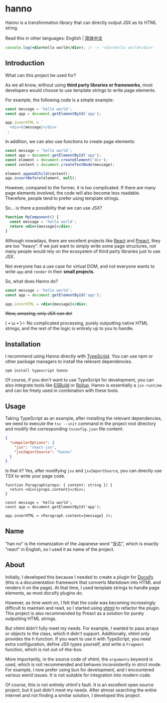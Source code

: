 # hanno

Hanno is a transformation library that can directly output JSX as its HTML string.

Read this in other languages: English | [简体中文](./README.zh.md)

```jsx
console.log(<div>hello world</div>); // -> '<div>hello world</div>'
```

## Introduction

What can this project be used for?

As we all know, without using **third party libraries or frameworks**, most developers would choose to use template strings to write page elements.

For example, the following code is a simple example:

```javascript
const message = 'hello world';
const app = document.getElementById('app');

app.innerHTML = `
  <div>${message}</div>
`;
```

In addition, we can also use functions to create page elements:

```javascript
const message = 'hello world';
const app = document.getElementById('app');
const element = document.createElement('div');
const content = document.createTextNode(message);

element.appendChild(content);
app.insertBefore(element, null);
```

However, compared to the former, it is too complicated. If there are many page elements involved, the code will also become less readable. Therefore, people tend to prefer using template strings.

So... is there a possibility that we can use JSX?

```jsx
function MyComponent() {
  const message = 'hello world';
  return <div>{message}</div>;
}
```

Although nowadays, there are excellent projects like [React](https://react.dev/) and [Preact](https://preactjs.com/), they are too "heavy". If we just want to simply write some page structures, not many people would rely on the ecosystem of third party libraries just to use JSX.

Not everyone has a use case for virtual DOM, and not everyone wants to write `app` and `render` in their **small projects**.

So, what does Hanno do?

```jsx
const message = 'hello world';
const app = document.getElementById('app');

app.innerHTML = <div>{message}</div>;
```

~~Wow, amazing, only JSX can do!~~

( •̀ ω •́ )✧ No complicated processing, purely outputting native HTML strings, and the rest of the logic is entirely up to you to handle.

## Installation

I recommend using Hanno directly with [TypeScript](https://www.typescriptlang.org/). You can use npm or other package managers to install the relevant dependencies.

```shell
npm install typescript hanno
```

Of course, if you don't want to use TypeScript for development, you can also integrate tools like [ESBuild](https://esbuild.github.io/) or [Rollup](https://rollupjs.org/). Hanno is essentially a `jsx-runtime` and can be freely used in combination with these tools.

## Usage

Taking TypeScript as an example, after installing the relevant dependencies, we need to execute the `tsc --init` command in the project root directory and modify the corresponding `tsconfig.json` file content:

```json
{
  "compilerOptions": {
    "jsx": "react-jsx",
    "jsxImportSource": "hanno"
  }
}
```

Is that it? Yes, after modifying `jsx` and `jsxImportSource`, you can directly use TSX to write your page code.

```tsx
function Paragraph(props: { content: string }) {
  return <div>{props.content}</div>;
}

const message = 'hello world';
const app = document.getElementById('app');

app.innerHTML = <Paragraph content={message} />;
```

## Name

"han no" is the romanization of the Japanese word "反応", which is exactly "react" in English, so I used it as name of the project.

## About

Initially, I developed this because I needed to create a plugin for [Docsify](https://docsify.js.org/) (this is a documentation framework that converts Markdown into HTML and renders it on the page). At that time, I used template strings to handle page elements, as most docsify plugins do.

However, as time went on, I felt that the code was becoming increasingly difficult to maintain and read, so I started using [vhtml](https://github.com/developit/vhtml) to refactor the plugin. This project is also recommended by Preact as a solution for purely outputting HTML strings.

But vhtml didn't fully meet my needs. For example, I wanted to pass arrays or objects to the class, which it didn't support. Additionally, vhtml only provides the h function. If you want to use it with TypeScript, you need extra configuration, define JSX types yourself, and write a `Fragment` function, which is not out-of-the-box.

More importantly, in the source code of vhtml, the `arguments` keyword is used, which is not recommended and behaves inconsistently in strict mode. For example, I now prefer using bun for development, and I encountered various weird issues. It is not suitable for integration into modern code.

Of course, this is not entirely vhtml's fault. It is an excellent open source project, but it just didn't meet my needs. After almost searching the entire internet and not finding a similar solution, I developed this project.
